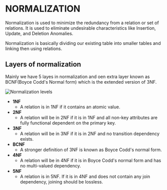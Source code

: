 # NORMALIZATION

Normalization is used to minimize the redundancy from a relation or set of relations. It is used to eliminate undesirable characteristics like Insertion, Update, and Deletion Anomalies.

Normalization is basically dividing our existing table into smaller tables and linking then using relations.

## Layers of normalization

Mainly we have 5 layes in normalization and oen extra layer known as BCNF(Boyce Codd's Normal form) which is the extended version of 3NF.

![Normalization levels](https://encrypted-tbn0.gstatic.com/images?q=tbn:ANd9GcQn3uerv3kvWkyLjRx23bH-8b3GQk0uTwax5meKKTlbOvZr1t3r1FDq8iAfrFT6Gh3O5kU&usqp=CAU)


* **1NF**
    - A relation is in 1NF if it contains an atomic value.
* **2NF**
    - A relation will be in 2NF if it is in 1NF and all non-key attributes are fully functional dependent on the primary key.
* **3NF**
    - A relation will be in 3NF if it is in 2NF and no transition dependency exists.
* **BCNF**
    - A stronger definition of 3NF is known as Boyce Codd's normal form.
* **4NF**
    - A relation will be in 4NF if it is in Boyce Codd's normal form and has no multi-valued dependency.
* **5NF**
    - A relation is in 5NF. If it is in 4NF and does not contain any join dependency, joining should be lossless.